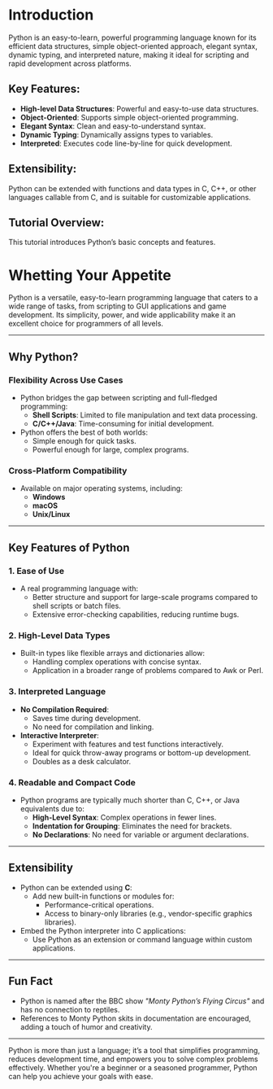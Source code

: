 # Introduction

Python is an easy-to-learn, powerful programming language known for its efficient data structures, simple object-oriented approach, elegant syntax, dynamic typing, and interpreted nature, making it ideal for scripting and rapid development across platforms.

## Key Features:
- **High-level Data Structures**: Powerful and easy-to-use data structures.
- **Object-Oriented**: Supports simple object-oriented programming.
- **Elegant Syntax**: Clean and easy-to-understand syntax.
- **Dynamic Typing**: Dynamically assigns types to variables.
- **Interpreted**: Executes code line-by-line for quick development.

## Extensibility:
Python can be extended with functions and data types in C, C++, or other languages callable from C, and is suitable for customizable applications.

## Tutorial Overview:
This tutorial introduces Python’s basic concepts and features.

# Whetting Your Appetite

Python is a versatile, easy-to-learn programming language that caters to a wide range of tasks, from scripting to GUI applications and game development. Its simplicity, power, and wide applicability make it an excellent choice for programmers of all levels.

---

## Why Python?

### Flexibility Across Use Cases
- Python bridges the gap between scripting and full-fledged programming:
  - **Shell Scripts**: Limited to file manipulation and text data processing.
  - **C/C++/Java**: Time-consuming for initial development.
- Python offers the best of both worlds:
  - Simple enough for quick tasks.
  - Powerful enough for large, complex programs.

### Cross-Platform Compatibility
- Available on major operating systems, including:
  - **Windows**
  - **macOS**
  - **Unix/Linux**

---

## Key Features of Python

### 1. Ease of Use
- A real programming language with:
  - Better structure and support for large-scale programs compared to shell scripts or batch files.
  - Extensive error-checking capabilities, reducing runtime bugs.

### 2. High-Level Data Types
- Built-in types like flexible arrays and dictionaries allow:
  - Handling complex operations with concise syntax.
  - Application in a broader range of problems compared to Awk or Perl.

### 3. Interpreted Language
- **No Compilation Required**:
  - Saves time during development.
  - No need for compilation and linking.
- **Interactive Interpreter**:
  - Experiment with features and test functions interactively.
  - Ideal for quick throw-away programs or bottom-up development.
  - Doubles as a desk calculator.

### 4. Readable and Compact Code
- Python programs are typically much shorter than C, C++, or Java equivalents due to:
  - **High-Level Syntax**: Complex operations in fewer lines.
  - **Indentation for Grouping**: Eliminates the need for brackets.
  - **No Declarations**: No need for variable or argument declarations.

---

## Extensibility
- Python can be extended using **C**:
  - Add new built-in functions or modules for:
    - Performance-critical operations.
    - Access to binary-only libraries (e.g., vendor-specific graphics libraries).
- Embed the Python interpreter into C applications:
  - Use Python as an extension or command language within custom applications.

---

## Fun Fact
- Python is named after the BBC show *"Monty Python’s Flying Circus"* and has no connection to reptiles.
- References to Monty Python skits in documentation are encouraged, adding a touch of humor and creativity.

---

Python is more than just a language; it’s a tool that simplifies programming, reduces development time, and empowers you to solve complex problems effectively. Whether you're a beginner or a seasoned programmer, Python can help you achieve your goals with ease.
